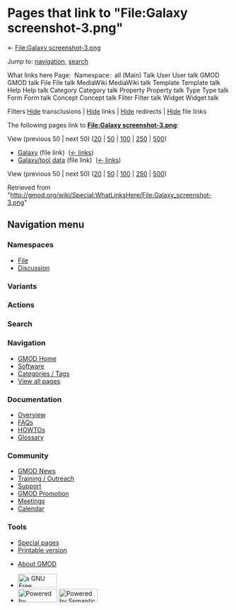 <div id="mw-page-base" class="noprint">

</div>

<div id="mw-head-base" class="noprint">

</div>

<div id="content" class="mw-body" role="main">

<span id="top"></span>

<div id="mw-js-message" style="display:none;">

</div>



# <span dir="auto">Pages that link to "File:Galaxy screenshot-3.png"</span>

<div id="bodyContent">

<div id="contentSub">

← [File:Galaxy
screenshot-3.png](/wiki/File:Galaxy_screenshot-3.png "File:Galaxy screenshot-3.png")

</div>

<div id="jump-to-nav" class="mw-jump">

Jump to: [navigation](#mw-navigation), [search](#p-search)

</div>

<div id="mw-content-text">

What links here Page:  Namespace:  all (Main) Talk User User talk GMOD
GMOD talk File File talk MediaWiki MediaWiki talk Template Template talk
Help Help talk Category Category talk Property Property talk Type Type
talk Form Form talk Concept Concept talk Filter Filter talk Widget
Widget talk

Filters
[Hide](/mediawiki/index.php?title=Special:WhatLinksHere/File:Galaxy_screenshot-3.png&hidetrans=1 "Special:WhatLinksHere/File:Galaxy screenshot-3.png")
transclusions \|
[Hide](/mediawiki/index.php?title=Special:WhatLinksHere/File:Galaxy_screenshot-3.png&hidelinks=1 "Special:WhatLinksHere/File:Galaxy screenshot-3.png")
links \|
[Hide](/mediawiki/index.php?title=Special:WhatLinksHere/File:Galaxy_screenshot-3.png&hideredirs=1 "Special:WhatLinksHere/File:Galaxy screenshot-3.png")
redirects \|
[Hide](/mediawiki/index.php?title=Special:WhatLinksHere/File:Galaxy_screenshot-3.png&hideimages=1 "Special:WhatLinksHere/File:Galaxy screenshot-3.png")
file links

The following pages link to **[File:Galaxy
screenshot-3.png](/wiki/File:Galaxy_screenshot-3.png "File:Galaxy screenshot-3.png")**:

View (previous 50 \| next 50)
([20](/mediawiki/index.php?title=Special:WhatLinksHere/File:Galaxy_screenshot-3.png&limit=20 "Special:WhatLinksHere/File:Galaxy screenshot-3.png")
\|
[50](/mediawiki/index.php?title=Special:WhatLinksHere/File:Galaxy_screenshot-3.png&limit=50 "Special:WhatLinksHere/File:Galaxy screenshot-3.png")
\|
[100](/mediawiki/index.php?title=Special:WhatLinksHere/File:Galaxy_screenshot-3.png&limit=100 "Special:WhatLinksHere/File:Galaxy screenshot-3.png")
\|
[250](/mediawiki/index.php?title=Special:WhatLinksHere/File:Galaxy_screenshot-3.png&limit=250 "Special:WhatLinksHere/File:Galaxy screenshot-3.png")
\|
[500](/mediawiki/index.php?title=Special:WhatLinksHere/File:Galaxy_screenshot-3.png&limit=500 "Special:WhatLinksHere/File:Galaxy screenshot-3.png"))

- [Galaxy](/wiki/Galaxy "Galaxy") (file link) ‎
  <span class="mw-whatlinkshere-tools">([←
  links](/mediawiki/index.php?title=Special:WhatLinksHere&target=Galaxy "Special:WhatLinksHere"))</span>
- [Galaxy/tool data](/wiki/Galaxy/tool_data "Galaxy/tool data") (file
  link) ‎ <span class="mw-whatlinkshere-tools">([←
  links](/mediawiki/index.php?title=Special:WhatLinksHere&target=Galaxy%2Ftool+data "Special:WhatLinksHere"))</span>

View (previous 50 \| next 50)
([20](/mediawiki/index.php?title=Special:WhatLinksHere/File:Galaxy_screenshot-3.png&limit=20 "Special:WhatLinksHere/File:Galaxy screenshot-3.png")
\|
[50](/mediawiki/index.php?title=Special:WhatLinksHere/File:Galaxy_screenshot-3.png&limit=50 "Special:WhatLinksHere/File:Galaxy screenshot-3.png")
\|
[100](/mediawiki/index.php?title=Special:WhatLinksHere/File:Galaxy_screenshot-3.png&limit=100 "Special:WhatLinksHere/File:Galaxy screenshot-3.png")
\|
[250](/mediawiki/index.php?title=Special:WhatLinksHere/File:Galaxy_screenshot-3.png&limit=250 "Special:WhatLinksHere/File:Galaxy screenshot-3.png")
\|
[500](/mediawiki/index.php?title=Special:WhatLinksHere/File:Galaxy_screenshot-3.png&limit=500 "Special:WhatLinksHere/File:Galaxy screenshot-3.png"))

</div>

<div class="printfooter">

Retrieved from
"<http://gmod.org/wiki/Special:WhatLinksHere/File:Galaxy_screenshot-3.png>"

</div>

<div id="catlinks" class="catlinks catlinks-allhidden">

</div>

<div class="visualClear">

</div>

</div>

</div>

<div id="mw-navigation">

## Navigation menu

<div id="mw-head">



<div id="left-navigation">

<div id="p-namespaces" class="vectorTabs" role="navigation"
aria-labelledby="p-namespaces-label">

### Namespaces

- <span id="ca-nstab-image"><a href="/wiki/File:Galaxy_screenshot-3.png" accesskey="c"
  title="View the file page [c]">File</a></span>
- <span id="ca-talk"><a
  href="/mediawiki/index.php?title=File_talk:Galaxy_screenshot-3.png&amp;action=edit&amp;redlink=1"
  accesskey="t"
  title="Discussion about the content page [t]">Discussion</a></span>

</div>

<div id="p-variants" class="vectorMenu emptyPortlet" role="navigation"
aria-labelledby="p-variants-label">

### 

### Variants[](#)

<div class="menu">

</div>

</div>

</div>

<div id="right-navigation">



<div id="p-cactions" class="vectorMenu emptyPortlet" role="navigation"
aria-labelledby="p-cactions-label">

### Actions[](#)

<div class="menu">

</div>

</div>

<div id="p-search" role="search">

### Search

<div id="simpleSearch">

</div>

</div>

</div>

</div>

<div id="mw-panel">

<div id="p-logo" role="banner">

<a href="/wiki/Main_Page"
style="background-image: url(http://gmod.org/images/GMOD-cogs.png);"
title="Visit the main page"></a>

</div>

<div id="p-Navigation" class="portal" role="navigation"
aria-labelledby="p-Navigation-label">

### Navigation

<div class="body">

- <span id="n-GMOD-Home">[GMOD Home](/wiki/Main_Page)</span>
- <span id="n-Software">[Software](/wiki/GMOD_Components)</span>
- <span id="n-Categories-.2F-Tags">[Categories /
  Tags](/wiki/Categories)</span>
- <span id="n-View-all-pages">[View all
  pages](/wiki/Special:AllPages)</span>

</div>

</div>

<div id="p-Documentation" class="portal" role="navigation"
aria-labelledby="p-Documentation-label">

### Documentation

<div class="body">

- <span id="n-Overview">[Overview](/wiki/Overview)</span>
- <span id="n-FAQs">[FAQs](/wiki/Category:FAQ)</span>
- <span id="n-HOWTOs">[HOWTOs](/wiki/Category:HOWTO)</span>
- <span id="n-Glossary">[Glossary](/wiki/Glossary)</span>

</div>

</div>

<div id="p-Community" class="portal" role="navigation"
aria-labelledby="p-Community-label">

### Community

<div class="body">

- <span id="n-GMOD-News">[GMOD News](/wiki/GMOD_News)</span>
- <span id="n-Training-.2F-Outreach">[Training /
  Outreach](/wiki/Training_and_Outreach)</span>
- <span id="n-Support">[Support](/wiki/Support)</span>
- <span id="n-GMOD-Promotion">[GMOD
  Promotion](/wiki/GMOD_Promotion)</span>
- <span id="n-Meetings">[Meetings](/wiki/Meetings)</span>
- <span id="n-Calendar">[Calendar](/wiki/Calendar)</span>

</div>

</div>

<div id="p-tb" class="portal" role="navigation"
aria-labelledby="p-tb-label">

### Tools

<div class="body">

- <span id="t-specialpages"><a href="/wiki/Special:SpecialPages" accesskey="q"
  title="A list of all special pages [q]">Special pages</a></span>
- <span id="t-print"><a
  href="/mediawiki/index.php?title=Special:WhatLinksHere/File:Galaxy_screenshot-3.png&amp;printable=yes"
  rel="alternate" accesskey="p"
  title="Printable version of this page [p]">Printable version</a></span>

</div>

</div>

</div>

</div>

<div id="footer" role="contentinfo">

- <span id="footer-places-about">[About
  GMOD](/wiki/GMOD:About "GMOD:About")</span>

<!-- -->

- <span id="footer-copyrightico">[<img src="http://www.gnu.org/graphics/gfdl-logo-small.png" width="88"
  height="31" alt="a GNU Free Documentation License" />](http://www.gnu.org/licenses/fdl-1.3.html)</span>
- <span id="footer-poweredbyico">[<img src="/mediawiki/skins/common/images/poweredby_mediawiki_88x31.png"
  width="88" height="31" alt="Powered by MediaWiki" />](//www.mediawiki.org/)
  [<img
  src="/mediawiki/extensions/SemanticMediaWiki/includes/../resources/images/smw_button.png"
  width="88" height="31" alt="Powered by Semantic MediaWiki" />](https://www.semantic-mediawiki.org/wiki/Semantic_MediaWiki)</span>

<div style="clear:both">

</div>

</div>
